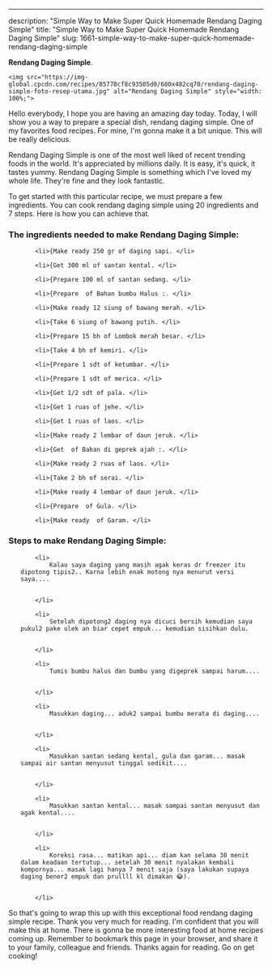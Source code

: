 ---
description: "Simple Way to Make Super Quick Homemade Rendang Daging Simple"
title: "Simple Way to Make Super Quick Homemade Rendang Daging Simple"
slug: 1661-simple-way-to-make-super-quick-homemade-rendang-daging-simple

<p>
	<strong>Rendang Daging Simple</strong>. 
	
</p>
<p>
	
	<img src="https://img-global.cpcdn.com/recipes/85778cf8c93505d0/680x482cq70/rendang-daging-simple-foto-resep-utama.jpg" alt="Rendang Daging Simple" style="width: 100%;">
	
	
</p>
<p>
	Hello everybody, I hope you are having an amazing day today. Today, I will show you a way to prepare a special dish, rendang daging simple. One of my favorites food recipes. For mine, I'm gonna make it a bit unique. This will be really delicious.
</p>
	
<p>
	
</p>
<p>
	Rendang Daging Simple is one of the most well liked of recent trending foods in the world. It's appreciated by millions daily. It is easy, it's quick, it tastes yummy. Rendang Daging Simple is something which I've loved my whole life. They're fine and they look fantastic.
</p>

<p>
To get started with this particular recipe, we must prepare a few ingredients. You can cook rendang daging simple using 20 ingredients and 7 steps. Here is how you can achieve that.
</p>

<h3>The ingredients needed to make Rendang Daging Simple:</h3>

<ol>
	
		<li>{Make ready 250 gr of daging sapi. </li>
	
		<li>{Get 300 ml of santan kental. </li>
	
		<li>{Prepare 100 ml of santan sedang. </li>
	
		<li>{Prepare  of Bahan bumbu Halus :. </li>
	
		<li>{Make ready 12 siung of bawang merah. </li>
	
		<li>{Take 6 siung of bawang putih. </li>
	
		<li>{Prepare 15 bh of Lombok merah besar. </li>
	
		<li>{Take 4 bh of kemiri. </li>
	
		<li>{Prepare 1 sdt of ketumbar. </li>
	
		<li>{Prepare 1 sdt of merica. </li>
	
		<li>{Get 1/2 sdt of pala. </li>
	
		<li>{Get 1 ruas of jehe. </li>
	
		<li>{Get 1 ruas of laos. </li>
	
		<li>{Make ready 2 lembar of daun jeruk. </li>
	
		<li>{Get  of Bahan di geprek ajah :. </li>
	
		<li>{Make ready 2 ruas of laos. </li>
	
		<li>{Take 2 bh of serai. </li>
	
		<li>{Make ready 4 lembar of daun jeruk. </li>
	
		<li>{Prepare  of Gula. </li>
	
		<li>{Make ready  of Garam. </li>
	
</ol>
<p>
	
</p>

<h3>Steps to make Rendang Daging Simple:</h3>

<ol>
	
		<li>
			Kalau saya daging yang masih agak keras dr freezer itu dipotong tipis2.. Karna lebih enak motong nya menurut versi saya....
			
			
		</li>
	
		<li>
			Setelah dipotong2 daging nya dicuci bersih kemudian saya pukul2 pake ulek an biar cepet empuk... kemudian sisihkan dulu.
			
			
		</li>
	
		<li>
			Tumis bumbu halus dan bumbu yang digeprek sampai harum....
			
			
		</li>
	
		<li>
			Masukkan daging... aduk2 sampai bumbu merata di daging....
			
			
		</li>
	
		<li>
			Masukkan santan sedang kental, gula dan garam... masak sampai air santan menyusut tinggal sedikit....
			
			
		</li>
	
		<li>
			Masukkan santan kental... masak sampai santan menyusut dan agak kental....
			
			
		</li>
	
		<li>
			Koreksi rasa... matikan api... diam kan selama 30 menit dalam keadaan tertutup... setelah 30 menit nyalakan kembali kompornya... masak lagi hanya 7 menit saja (saya lakukan supaya daging bener2 empuk dan prullll kl dimakan 😂).
			
			
		</li>
	
</ol>

<p>
	
</p>

<p>
	So that's going to wrap this up with this exceptional food rendang daging simple recipe. Thank you very much for reading. I'm confident that you will make this at home. There is gonna be more interesting food at home recipes coming up. Remember to bookmark this page in your browser, and share it to your family, colleague and friends. Thanks again for reading. Go on get cooking!
</p>
